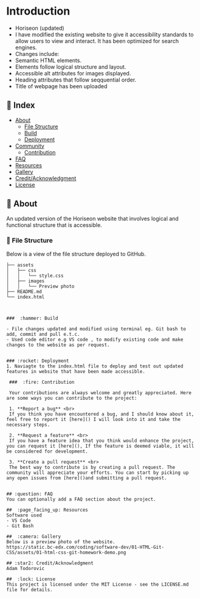 # Introduction
- Horiseon  (updated)
- I have modified the existing website to give it accessibility standards to allow users to view and interact. It has been optimized for search engines.
- Changes include:
- Semantic HTML elements.
- Elements follow logical structure and layout.
- Accessible alt attributes for images displayed.
- Heading attributes that follow seqquential order.
- Title of webpage has been uploaded


## :ledger: Index

- [About](#beginner-about)
  - [File Structure](#file_folder-file-structure)
  - [Build](#hammer-build)  
  - [Deployment](#rocket-deployment)  
- [Community](#cherry_blossom-community)
  - [Contribution](#fire-contribution)
- [FAQ](#question-faq)
- [Resources](#page_facing_up-resources)
- [Gallery](#camera-gallery)
- [Credit/Acknowledgment](#star2-creditacknowledgment)
- [License](#lock-license)

##  :beginner: About
An updated version of the Horiseon website that involves logical and functional structure that is accessible.

###  :file_folder: File Structure
Below is a view of the file structure deployed to GitHub.

```plaintext
├── assets
│   ├── css
│   │   └── style.css
│   ├── images
│   │   └── Preview photo
├── README.md
└── index.html



###  :hammer: Build

- File changes updated and modified using terminal eg. Git bash to add, commit and pull e.t.c.
- Used code editor e.g VS code , to modify existing code and make changes to the website as per request.


### :rocket: Deployment
1. Naviagte to the index.html file to deploy and test out updated features in website that have been made accessible.

 ###  :fire: Contribution

 Your contributions are always welcome and greatly appreciated. Here are some ways you can contribute to the project:

 1. **Report a bug** <br>
 If you think you have encountered a bug, and I should know about it, feel free to report it [here]() I will look into it and take the necessary steps.
 
 2. **Request a feature** <br>
 If you have a feature idea that you think would enhance the project, you can request it [here](), If the feature is deemed viable, it will be considered for development. 

 3. **Create a pull request** <br>
 The best way to contribute is by creating a pull request. The community will appreciate your efforts. You can start by picking up any open issues from [here]()and submitting a pull request.


## :question: FAQ
You can optionally add a FAQ section about the project.

##  :page_facing_up: Resources
Software used
- VS Code
- Git Bash

##  :camera: Gallery
Below is a preview photo of the website.
https://static.bc-edx.com/coding/software-dev/01-HTML-Git-CSS/assets/01-html-css-git-homework-demo.png

## :star2: Credit/Acknowledgment
Adam Todorovic

##  :lock: License
This project is licensed under the MIT License - see the LICENSE.md file for details.

